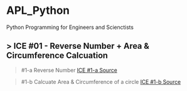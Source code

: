 # APL_Python
Python Programming for Engineers and Scienctists

## > ICE #01 - Reverse Number + Area & Circumference Calcuation  
>#1-a Reverse Number
> <a href="https://github.com/datarocksAmy/APL_Python/blob/master/ICE/ICE1/ICE1_ReverseNumber.py">ICE #1-a Source</a>

>#1-b Calcuate Area & Circumference of a circle
> <a href="https://github.com/datarocksAmy/APL_Python/blob/master/ICE/ICE1/ICE1_circle.py"> ICE #1-b Source</a>
